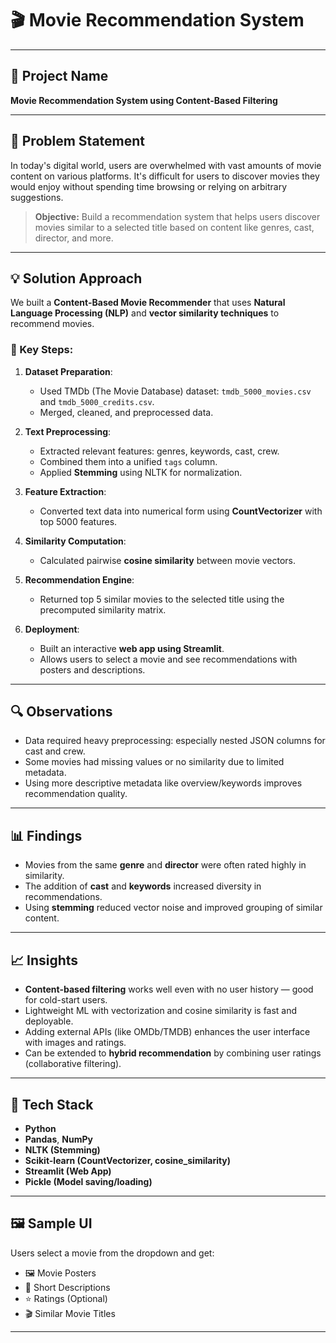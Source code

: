 # 🎬 Movie Recommendation System

---

## 📌 Project Name
**Movie Recommendation System using Content-Based Filtering**

---

## 🧩 Problem Statement

In today's digital world, users are overwhelmed with vast amounts of movie content on various platforms. It's difficult for users to discover movies they would enjoy without spending time browsing or relying on arbitrary suggestions.

> **Objective:** Build a recommendation system that helps users discover movies similar to a selected title based on content like genres, cast, director, and more.

---

## 💡 Solution Approach

We built a **Content-Based Movie Recommender** that uses **Natural Language Processing (NLP)** and **vector similarity techniques** to recommend movies.

### 🔧 Key Steps:

1. **Dataset Preparation**:
   - Used TMDb (The Movie Database) dataset: `tmdb_5000_movies.csv` and `tmdb_5000_credits.csv`.
   - Merged, cleaned, and preprocessed data.

2. **Text Preprocessing**:
   - Extracted relevant features: genres, keywords, cast, crew.
   - Combined them into a unified `tags` column.
   - Applied **Stemming** using NLTK for normalization.

3. **Feature Extraction**:
   - Converted text data into numerical form using **CountVectorizer** with top 5000 features.

4. **Similarity Computation**:
   - Calculated pairwise **cosine similarity** between movie vectors.

5. **Recommendation Engine**:
   - Returned top 5 similar movies to the selected title using the precomputed similarity matrix.

6. **Deployment**:
   - Built an interactive **web app using Streamlit**.
   - Allows users to select a movie and see recommendations with posters and descriptions.

---

## 🔍 Observations

- Data required heavy preprocessing: especially nested JSON columns for cast and crew.
- Some movies had missing values or no similarity due to limited metadata.
- Using more descriptive metadata like overview/keywords improves recommendation quality.

---

## 📊 Findings

- Movies from the same **genre** and **director** were often rated highly in similarity.
- The addition of **cast** and **keywords** increased diversity in recommendations.
- Using **stemming** reduced vector noise and improved grouping of similar content.

---

## 📈 Insights

- **Content-based filtering** works well even with no user history — good for cold-start users.
- Lightweight ML with vectorization and cosine similarity is fast and deployable.
- Adding external APIs (like OMDb/TMDB) enhances the user interface with images and ratings.
- Can be extended to **hybrid recommendation** by combining user ratings (collaborative filtering).

---

## 🚀 Tech Stack

- **Python**
- **Pandas**, **NumPy**
- **NLTK (Stemming)**
- **Scikit-learn (CountVectorizer, cosine_similarity)**
- **Streamlit (Web App)**
- **Pickle (Model saving/loading)**

---

## 🖼️ Sample UI

Users select a movie from the dropdown and get:
- 🖼 Movie Posters
- 📖 Short Descriptions
- ⭐ Ratings (Optional)
- 🎬 Similar Movie Titles

---

